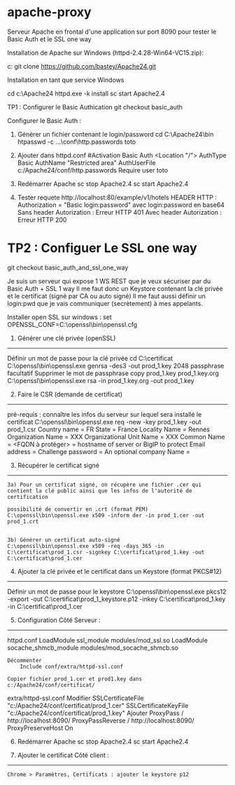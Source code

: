 # apache-proxy
Serveur Apache en frontal d'une application sur port 8090 pour tester le Basic Auth et le SSL one way

Installation de Apache sur Windows (httpd-2.4.28-Win64-VC15.zip):

c:
git clone https://github.com/bastey/Apache24.git


Installation en tant que service Windows

cd c:\Apache24
httpd.exe -k install
sc start Apache2.4


TP1 : Configurer le Basic Authication
git checkout basic_auth

Configurer le Basic Auth :
1) Générer un fichier contenant le login/password
	cd C:\Apache24\bin
	htpasswd -c .\..\conf\http.passwords toto
	
2) Ajouter dans httpd.conf
	#Activation Basic Auth
	<Location "/"> 
	    AuthType Basic
	    AuthName "Restricted area"
	    AuthUserFile c:/Apache24/conf/http.passwords
	    Require user toto
	</Location>

3) Redémarrer Apache
sc stop Apache2.4
sc start Apache2.4

4) Tester requete http://localhost:80/example/v1/hotels
HEADER HTTP : Authorization = "Basic login:password" avec login:password en base64
Sans header Autorization : Erreur HTTP 401
Avec header Autorization : Erreur HTTP 200

TP2 : Configuer Le SSL one way
===============================
git checkout basic_auth_and_ssl_one_way


Je suis un serveur qui expose 1 WS REST que je veux sécuriser par du Basic Auth + SSL 1 way
Il me faut donc un Keystore contenant la clé privée et le certificat (signé par CA ou auto signé)
Il me faut aussi définir un login:pwd que je vais communiquer (secrètement) à mes appelants.

Installer open SSL
sur windows :
set OPENSSL_CONF=C:\openssl\bin\openssl.cfg

1) Générer une clé privée (openSSL)
------------------------------------
Définir un mot de passe pour la clé privée
cd C:\certificat
C:\openssl\bin\openssl.exe genrsa -des3 -out prod_1.key 2048
passphrase facultatif
	Supprimer le mot de passphrase
	copy prod_1.key prod_1.key.org
	C:\openssl\bin\openssl.exe rsa -in prod_1.key.org -out prod_1.key


2) Faire le CSR (demande de certificat)
---------------------------------------
pré-requis : connaître les infos du serveur sur lequel sera installé le certificat
C:\openssl\bin\openssl.exe req -new -key prod_1.key -out prod_1.csr
Country name 			= FR
State 				= France
Locality Name 			= Rennes
Organization Name 		= XXX
Organizational Unit Name		= XXX
Common Name			= <FQDN à protéger>  = hostname of server or BigIP to protect
Email address			= <adresse mail du demandeur>
Challenge password		= <vide>
An optional company Name 	= <vide>


3) Récupérer le certificat signé
---------------------------------
	3a) Pour un certificat signé, on récupère une fichier .cer qui contient la clé public ainsi que les infos de l'autorité de certification

	possibilité de convertir en .crt (format PEM)
	C:\openssl\bin\openssl.exe x509 -inform der -in prod_1.cer -out prod_1.crt


	3b) Générer un certificat auto-signé
	C:\openssl\bin\openssl.exe x509 -req -days 365 -in C:\certificat\prod_1.csr -signkey C:\certificat\prod_1.key -out C:\certificat\prod_1.cer


4) Ajouter la clé privée et le certificat dans un Keystore (format PKCS#12)
---------------------------------------------------------------------------
Définir un mot de passe pour le keystore
C:\openssl\bin\openssl.exe pkcs12 -export -out C:\certificat\prod_1_keystore.p12 -inkey C:\certificat\prod_1.key -in C:\certificat\prod_1.cer


5) Configuration Côté Serveur :
--------------------------------
httpd.conf
	LoadModule ssl_module modules/mod_ssl.so
	LoadModule socache_shmcb_module modules/mod_socache_shmcb.so

	Décommenter
		Include conf/extra/httpd-ssl.conf

	Copier fichier prod_1.cer et prod1.key dans c:/Apache24/conf/certificat/

extra/httpd-ssl.conf
	Modifier
		SSLCertificateFile "c:/Apache24/conf/certificat/prod_1.cer"
		SSLCertificateKeyFile "c:/Apache24/conf/certificat/prod_1.key"
	Ajouter
		ProxyPass / http://localhost:8090/
		ProxyPassReverse / http://localhost:8090/
		ProxyPreserveHost On

6) Redémarrer Apache
sc stop Apache2.4
sc start Apache2.4


7) Ajouter le certificat Côté client :
------------------------------
	Chrome > Paramètres, Certificats : ajouter le keystore p12